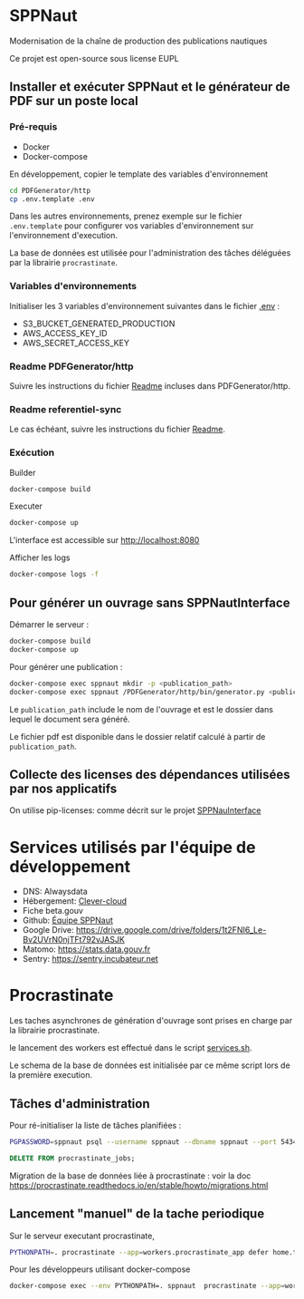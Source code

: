 # SPPNaut

Modernisation de la chaîne de production des publications nautiques

Ce projet est open-source sous license EUPL

## Installer et exécuter SPPNaut et le générateur de PDF sur un poste local

### Pré-requis

-   Docker
-   Docker-compose

En développement, copier le template des variables d'environnement

```sh
cd PDFGenerator/http
cp .env.template .env
```

Dans les autres environnements, prenez exemple sur le fichier `.env.template` pour configurer vos variables d'environnement sur l'environnement d'execution.

La base de données est utilisée pour l'administration des tâches déléguées par la librairie `procrastinate`.

### Variables d'environnements

Initialiser les 3 variables d'environnement suivantes dans le fichier [.env](PDFGenerator/http/.env) :

-   S3_BUCKET_GENERATED_PRODUCTION
-   AWS_ACCESS_KEY_ID
-   AWS_SECRET_ACCESS_KEY

### Readme PDFGenerator/http

Suivre les instructions du fichier [Readme](PDFGenerator/http/README.md) incluses dans PDFGenerator/http.

### Readme referentiel-sync

Le cas échéant, suivre les instructions du fichier [Readme](referentiel-sync/README.md).

### Exécution

Builder

```sh
docker-compose build
```

Executer

```sh
docker-compose up
```

L'interface est accessible sur [http://localhost:8080](http://localhost:8080)

Afficher les logs

```sh
docker-compose logs -f
```

## Pour générer un ouvrage sans SPPNautInterface

Démarrer le serveur :

```sh
docker-compose build
docker-compose up
```

Pour générer une publication :

```sh
docker-compose exec sppnaut mkdir -p <publication_path>
docker-compose exec sppnaut /PDFGenerator/http/bin/generator.py <publication_path> --s3_endpoint <S3_ENDPOINT> --s3_source_path s3://<S3_BUCKET_REFERENTIEL_PREPARATION>/<ouvrage>
```

Le `publication_path` include le nom de l'ouvrage et est le dossier dans lequel le document sera généré.

Le fichier pdf est disponible dans le dossier relatif calculé à partir de `publication_path`.

## Collecte des licenses des dépendances utilisées par nos applicatifs

On utilise pip-licenses: comme décrit sur le projet [SPPNauInterface](https://github.com/betagouv/SPPNautInterface/#readme)

# Services utilisés par l'équipe de développement

-   DNS: Alwaysdata
-   Hébergement: [Clever-cloud](https://console.clever-cloud.com/organisations/orga_975d316a-c00e-4fbb-b880-b5e79d58329b/members)
-   Fiche beta.gouv
-   Github: [Équipe SPPNaut](https://github.com/orgs/betagouv/teams/sppnaut)
-   Google Drive: https://drive.google.com/drive/folders/1t2FNI6_Le-Bv2UVrN0njTFt792vJASJK
-   Matomo: https://stats.data.gouv.fr
-   Sentry: https://sentry.incubateur.net

# Procrastinate

Les taches asynchrones de génération d'ouvrage sont prises en charge par la librairie procrastinate.

le lancement des workers est effectué dans le script [services.sh](./PDFGenerator/http/services.sh).

Le schema de la base de données est initialisée par ce même script lors de la première execution.

## Tâches d'administration

Pour ré-initialiser la liste de tâches planifiées :

```bash
PGPASSWORD=sppnaut psql --username sppnaut --dbname sppnaut --port 5434 -h localhost
```

```sql
DELETE FROM procrastinate_jobs;
```

Migration de la base de données liée à procrastinate :
voir la doc https://procrastinate.readthedocs.io/en/stable/howto/migrations.html

## Lancement "manuel" de la tache periodique

Sur le serveur executant procrastinate,

```bash
PYTHONPATH=. procrastinate --app=workers.procrastinate_app defer home.tasks.generate_all_updated_ouvrage_from_production '{"timestamp": 0}'
```

Pour les développeurs utilisant docker-compose

```bash
docker-compose exec --env PYTHONPATH=. sppnaut  procrastinate --app=workers.procrastinate_app defer home.tasks.generate_all_updated_ouvrage_from_production '{"timestamp": 0}'
```
